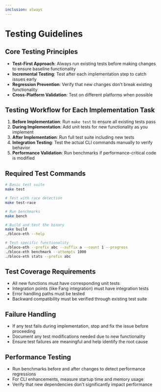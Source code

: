 ```yaml
---
inclusion: always
---
```


# Testing Guidelines

## Core Testing Principles
- **Test-First Approach**: Always run existing tests before making changes to ensure baseline functionality
- **Incremental Testing**: Test after each implementation step to catch issues early
- **Regression Prevention**: Verify that new changes don't break existing functionality
- **Cross-Platform Validation**: Test on different platforms when possible

## Testing Workflow for Each Implementation Task
1. **Before Implementation**: Run `make test` to ensure all existing tests pass
2. **During Implementation**: Add unit tests for new functionality as you implement
3. **After Implementation**: Run full test suite including new tests
4. **Integration Testing**: Test the actual CLI commands manually to verify behavior
5. **Performance Validation**: Run benchmarks if performance-critical code is modified

## Required Test Commands

```bash
# Basic test suite
make test

# Test with race detection
make test-race

# Run benchmarks
make bench

# Build and test the binary
make build
./bloco-eth --help

# Test specific functionality
./bloco-eth --prefix abc --suffix a --count 1 --progress
./bloco-eth benchmark --attempts 1000
./bloco-eth stats --prefix abc
```

## Test Coverage Requirements
- All new functions must have corresponding unit tests
- Integration points (like Fang integration) must have integration tests
- Error handling paths must be tested
- Backward compatibility must be verified through existing test suite

## Failure Handling
- If any test fails during implementation, stop and fix the issue before proceeding
- Document any test modifications needed due to new functionality
- Ensure test failures are meaningful and help identify the root cause

## Performance Testing
- Run benchmarks before and after changes to detect performance regressions
- For CLI enhancements, measure startup time and memory usage
- Verify that new dependencies don't significantly impact performance